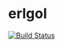 erlgol
======

[![Build Status](https://travis-ci.org/mkrogemann/erlgol.png?branch=master)](https://travis-ci.org/mkrogemann/erlgol)
